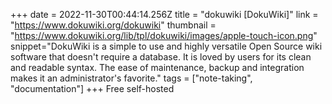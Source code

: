 +++
date = 2022-11-30T00:44:14.256Z
title = "dokuwiki [DokuWiki]"
link = "https://www.dokuwiki.org/dokuwiki"
thumbnail = "https://www.dokuwiki.org/lib/tpl/dokuwiki/images/apple-touch-icon.png"
snippet="DokuWiki is a simple to use and highly versatile Open Source wiki software that doesn't require a database. It is loved by users for its clean and readable syntax. The ease of maintenance, backup and integration makes it an administrator's favorite."
tags = ["note-taking", "documentation"]
+++
Free self-hosted
